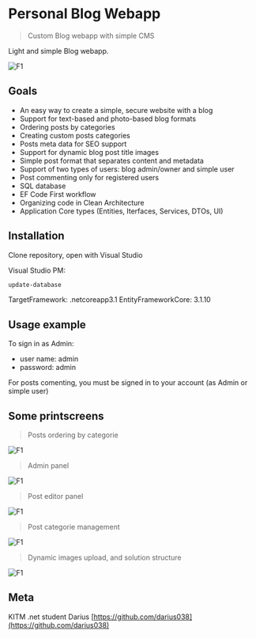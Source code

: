 # Personal Blog Webapp
> Custom Blog webapp with simple CMS

Light and simple Blog webapp.

![F1](../../../../../../cs/KITM/BlogMVC/f1.png)

## Goals
* An easy way to create a simple, secure website with a blog
* Support for text-based and photo-based blog formats
* Ordering posts by categories
* Creating custom posts categories
* Posts meta data for SEO support
* Support for dynamic blog post title images
* Simple post format that separates content and metadata
* Support of two types of users: blog admin/owner and simple user
* Post commenting only for registered users
* SQL database
* EF Code First workflow
* Organizing code in Clean Architecture
* Application Core types (Entities, Iterfaces, Services, DTOs, UI)

## Installation

Clone repository, open with Visual Studio

Visual Studio PM:
```sh
update-database
```
TargetFramework: .netcoreapp3.1
EntityFrameworkCore: 3.1.10

## Usage example
To sign in as Admin:
* user name: admin
* password: admin

For posts comenting, you must be signed in to your account (as Admin or simple user)

## Some printscreens
> Posts ordering by categorie

![F1](../../../../../../cs/KITM/BlogMVC/f2.png)
> Admin panel

![F1](../../../../../../cs/KITM/BlogMVC/f3.png)
> Post editor panel

![F1](../../../../../../cs/KITM/BlogMVC/f4.png)
> Post categorie management

![F1](../../../../../../cs/KITM/BlogMVC/f5.png)
> Dynamic images upload, and solution structure

![F1](../../../../../../cs/KITM/BlogMVC/f6.png)


## Meta
KITM .net student
Darius
[https://github.com/darius038](https://github.com/darius038)

